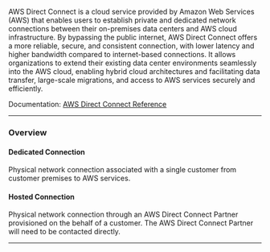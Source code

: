 AWS Direct Connect is a cloud service provided by Amazon Web Services (AWS) that enables users to establish private and dedicated network connections between their on-premises data centers and AWS cloud infrastructure. By bypassing the public internet, AWS Direct Connect offers a more reliable, secure, and consistent connection, with lower latency and higher bandwidth compared to internet-based connections. It allows organizations to extend their existing data center environments seamlessly into the AWS cloud, enabling hybrid cloud architectures and facilitating data transfer, large-scale migrations, and access to AWS services securely and efficiently.

Documentation: [AWS Direct Connect Reference](https://aws.amazon.com/directconnect/)
___
### Overview
#### Dedicated Connection
Physical network connection associated with a single customer from customer premises to AWS services.
#### Hosted Connection
Physical network connection through an AWS Direct Connect Partner provisioned on the behalf of a customer. The AWS Direct Connect Partner will need to be contacted directly.

___